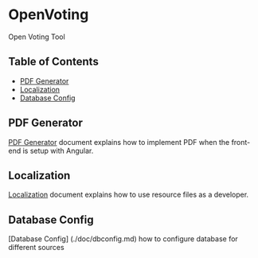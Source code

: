 # OpenVoting
Open Voting Tool

## Table of Contents
- [PDF Generator](#pdf-generator)
- [Localization](#localization)
- [Database Config](#dbconfig)

## PDF Generator
[PDF Generator](./doc/pdf-generator.md) document explains how to implement PDF when the front-end is setup with Angular.

## Localization
[Localization](./doc/localization.md) document explains how to use resource files as a developer.

## Database Config
[Database Config] (./doc/dbconfig.md) how to configure database for different sources
